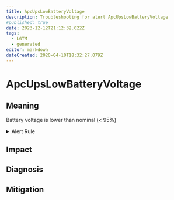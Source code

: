 ```yaml
---
title: ApcUpsLowBatteryVoltage
description: Troubleshooting for alert ApcUpsLowBatteryVoltage
#published: true
date: 2023-12-12T21:12:32.022Z
tags: 
  - LGTM
  - generated
editor: markdown
dateCreated: 2020-04-10T18:32:27.079Z
---
```


# ApcUpsLowBatteryVoltage

## Meaning
[//]: # "Short paragraph that explains what the alert means"
Battery voltage is lower than nominal (< 95%)

<details>
  <summary>Alert Rule</summary>

{{% rule "apc-ups/apcupsd_exporter.yml" "ApcUpsLowBatteryVoltage" %}}

{{% comment %}}

```yaml
alert: ApcUpsLowBatteryVoltage
expr: (apcupsd_battery_volts / apcupsd_battery_nominal_volts) < 0.95
for: 0m
labels:
    severity: warning
annotations:
    summary: APC UPS low battery voltage (instance {{ $labels.instance }})
    description: |-
        Battery voltage is lower than nominal (< 95%)
          VALUE = {{ $value }}
          LABELS = {{ $labels }}
    runbook: https://github.com/srerun/prometheus-alerts/blob/main/content/runbooks/apcupsd_exporter/ApcUpsLowBatteryVoltage.md

```

{{% /comment %}}

</details>


## Impact
[//]: # "What could / will happen if the alert is not addressed"



## Diagnosis
[//]: # "Steps to take to identify the cause of the problem"



## Mitigation
[//]: # "The steps necessary to resolve the alert"
